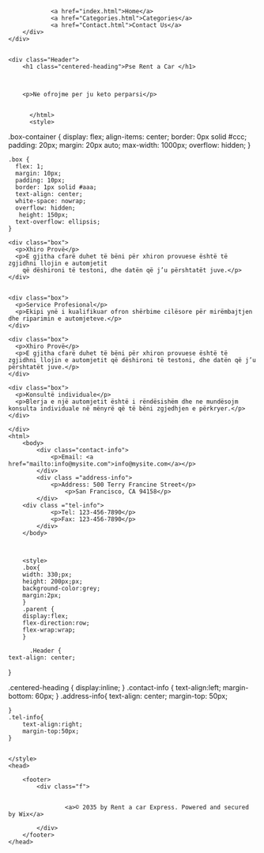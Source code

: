 <!DOCTYPE html>
<html>
<head>
	<meta charset="utf-8">
	<meta name="viewport" content="width=device-width, initial-scale=1">
	<title>About</title>
	<link rel="stylesheet" type="text/css" href="style.css">
</head>



<body>
 	<div class="nav">
		
				<a href="index.html">Home</a>
				<a href="Categories.html">Categories</a>
				<a href="Contact.html">Contact Us</a>
		</div>
	</div>

	 
    <div class="Header">
        <h1 class="centered-heading">Pse Rent a Car </h1>



		<p>Ne ofrojme per ju keto perparsi</p>
		
		
		  </html>
		  <style>

.box-container {
      display: flex;
      align-items: center;
      border: 0px solid #ccc;
      padding: 20px;
      margin: 20px auto;
      max-width: 1000px; 
      overflow: hidden; 
    }

   
    .box {
      flex: 1; 
      margin: 10px;
      padding: 10px;
      border: 1px solid #aaa;
      text-align: center;
      white-space: nowrap; 
      overflow: hidden; 
       height: 150px; 
      text-overflow: ellipsis; 
    }
    
  </style>
</head>
<body>
  <div class="box-container">
   
    <div class="box">
      <p>Xhiro Provë</p>
      <p>E gjitha cfarë duhet të bëni për xhiron provuese është të zgjidhni llojin e automjetit 
		që dëshironi të testoni, dhe datën që j’u përshtatët juve.</p>
    </div>

  
    <div class="box">
      <p>Service Profesional</p>
      <p>Ekipi ynë i kualifikuar ofron shërbime cilësore për mirëmbajtjen dhe riparimin e automjeteve.</p>
    </div>

    <div class="box">
      <p>Xhiro Provë</p>
      <p>E gjitha cfarë duhet të bëni për xhiron provuese është të zgjidhni llojin e automjetit që dëshironi të testoni, dhe datën që j’u përshtatët juve.</p>
    </div>

    <div class="box">
      <p>Konsultë individuale</p>
      <p>Blerja e një automjetit është i rëndësishëm dhe ne mundësojm konsulta individuale në mënyrë që të bëni zgjedhjen e përkryer.</p>
    </div>
  </div>

    </div>
	<html>
		<body>
			<div class="contact-info">
				<p>Email: <a href="mailto:info@mysite.com">info@mysite.com</a></p>
			</div>
			<div class ="address-info">
				<p>Address: 500 Terry Francine Street</p> 
					<p>San Francisco, CA 94158</p>
			</div>
		<div class ="tel-info">
				<p>Tel: 123-456-7890</p>
				<p>Fax: 123-456-7890</p>
			</div>
		</body>
		
	
		
		<style>
		.box{
		width: 330;px;
		height: 200px;px;
		background-color:grey;
		margin:2px;
		}
		.parent {
		display:flex;
		flex-direction:row;
		flex-wrap:wrap;
		}
	
		  .Header {
    text-align: center;
}

.centered-heading {
    display:inline;
}
.contact-info {
            text-align:left;
            margin-bottom: 60px; 
        }
	.address-info{
		text-align: center;
		 margin-top: 50px;

	}
	.tel-info{
		text-align:right;
		margin-top:50px;
	}


	</style>
	<head>
	
		<footer>
			<div class="f">
				
					
					<a>© 2035 by Rent a car Express. Powered and secured by Wix</a>
				
			</div>
		</footer>
	</head>

	
</body>
</html>
